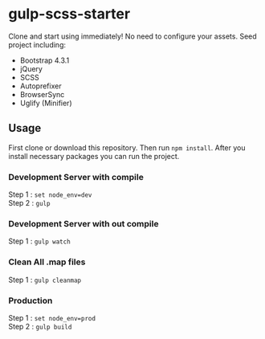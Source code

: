 # gulp-scss-starter
Clone and start using immediately! No need to configure your assets. Seed project including:
* Bootstrap 4.3.1
* jQuery
* SCSS
* Autoprefixer
* BrowserSync
* Uglify (Minifier)

## Usage
First clone or download this repository. Then run `npm install`.
After you install necessary packages you can run the project.

### Development Server with compile
Step 1 : `set node_env=dev`\
Step 2 : `gulp`

### Development Server with out compile
Step 1 : `gulp watch`

### Clean All .map files
Step 1 : `gulp cleanmap`

### Production
Step 1 : `set node_env=prod`\
Step 2 : `gulp build`
